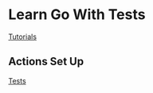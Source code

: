 # Learn Go With Tests

[Tutorials](https://github.com/quii/learn-go-with-tests)

## Actions Set Up

[Tests](https://github.com/mvdan/github-actions-golang)